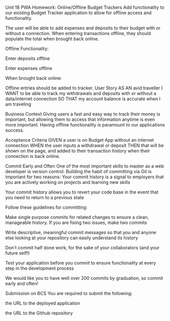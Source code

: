Unit 18 PWA Homework: Online/Offline Budget Trackers
Add functionality to our existing Budget Tracker application to allow for offline access and functionality.

The user will be able to add expenses and deposits to their budget with or without a connection. When entering transactions offline, they should populate the total when brought back online.

Offline Functionality:

Enter deposits offline

Enter expenses offline

When brought back online:

Offline entries should be added to tracker.
User Story
AS AN avid traveller I WANT to be able to track my withdrawals and deposits with or without a data/internet connection SO THAT my account balance is accurate when I am traveling

Business Context
Giving users a fast and easy way to track their money is important, but allowing them to access that information anytime is even more important. Having offline functionality is paramount to our applications success.

Acceptance Criteria
GIVEN a user is on Budget App without an internet connection WHEN the user inputs a withdrawal or deposit THEN that will be shown on the page, and added to their transaction history when their connection is back online.

Commit Early and Often
One of the most important skills to master as a web developer is version control. Building the habit of committing via Git is important for two reasons:
Your commit history is a signal to employers that you are actively working on projects and learning new skills

Your commit history allows you to revert your code base in the event that you need to return to a previous state

Follow these guidelines for committing:

Make single purpose commits for related changes to ensure a clean, manageable history. If you are fixing two issues, make two commits

Write descriptive, meaningful commit messages so that you and anyone else looking at your repository can easily understand its history

Don't commit half done work, for the sake of your collaborators (and your future self!)

Test your application before you commit to ensure functionality at every step in the development process

We would like you to have well over 200 commits by graduation, so commit early and often!

Submission on BCS
You are required to submit the following:

the URL to the deployed application

the URL to the Github repository